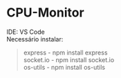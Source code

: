 # CPU-Monitor

IDE: VS Code<br>
Necessário instalar:<br>
  >express - npm install express<br>
  >socket.io - npm install socket.io<br>
  >os-utils - npm install os-utils

